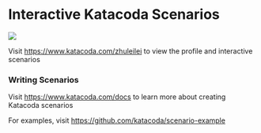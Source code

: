 # Interactive Katacoda Scenarios

[![](http://shields.katacoda.com/katacoda/zhuleilei/count.svg)](https://www.katacoda.com/zhuleilei "Get your profile on Katacoda.com")

Visit https://www.katacoda.com/zhuleilei to view the profile and interactive scenarios

### Writing Scenarios
Visit https://www.katacoda.com/docs to learn more about creating Katacoda scenarios

For examples, visit https://github.com/katacoda/scenario-example
